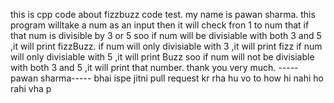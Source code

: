 this is cpp code about fizzbuzz code test.
my name is pawan sharma.
this program willtake a num as an input
then it will check fron 1 to num that if that num is 
divisible by 3 or 5
soo if num will be divisiable with both 3 and 5 ,it will print fizzBuzz.
if num will only divisiable with 3 ,it will print fizz
if num will only divisiable with 5 ,it will print Buzz
soo if num will not be divisiable with both 3 and 5 ,it will print that number.
thank you very much.
-----pawan sharma-----
bhai ispe jitni pull request kr rha hu vo to how hi nahi ho rahi vha p
